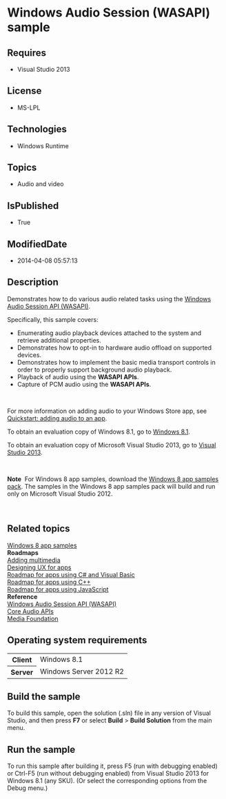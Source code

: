 # Windows Audio Session (WASAPI) sample
## Requires
* Visual Studio 2013
## License
* MS-LPL
## Technologies
* Windows Runtime
## Topics
* Audio and video
## IsPublished
* True
## ModifiedDate
* 2014-04-08 05:57:13
## Description

<div id="mainSection">
<p>Demonstrates how to do various audio related tasks using the <a href="http://msdn.microsoft.com/library/windows/apps/dd371455">
Windows Audio Session API (WASAPI)</a>.</p>
<p>Specifically, this sample covers:</p>
<ul>
<li>Enumerating audio playback devices attached to the system and retrieve additional properties.
</li><li>Demonstrates how to opt-in to hardware audio offload on supported devices. </li><li>Demonstrates how to implement the basic media transport controls in order to properly support background audio playback.
</li><li>Playback of audio using the <strong>WASAPI APIs</strong>. </li><li>Capture of PCM audio using the <strong>WASAPI APIs</strong>. </li></ul>
<p>&nbsp;</p>
<p>For more information on adding audio to your Windows Store app, see <a href="http://msdn.microsoft.com/library/windows/apps/hh452730">
Quickstart: adding audio to an app</a>.</p>
<p>To obtain an evaluation copy of Windows&nbsp;8.1, go to <a href="http://go.microsoft.com/fwlink/p/?linkid=301696">
Windows&nbsp;8.1</a>.</p>
<p>To obtain an evaluation copy of Microsoft Visual Studio&nbsp;2013, go to <a href="http://go.microsoft.com/fwlink/p/?linkid=301697">
Visual Studio&nbsp;2013</a>.</p>
<p>&nbsp;</p>
<p class="note"><strong>Note</strong>&nbsp;&nbsp;For Windows&nbsp;8 app samples, download the
<a href="http://go.microsoft.com/fwlink/p/?LinkId=301698">Windows&nbsp;8 app samples pack</a>. The samples in the Windows&nbsp;8 app samples pack will build and run only on Microsoft Visual Studio&nbsp;2012.</p>
<p>&nbsp;</p>
<h2><a id="related_topics"></a>Related topics</h2>
<dl><dt><a href="http://go.microsoft.com/fwlink/p/?LinkID=227694">Windows 8 app samples</a>
</dt><dt><strong>Roadmaps</strong> </dt><dt><a href="http://msdn.microsoft.com/library/windows/apps/hh465134">Adding multimedia</a>
</dt><dt><a href="http://msdn.microsoft.com/library/windows/apps/hh767284">Designing UX for apps</a>
</dt><dt><a href="http://msdn.microsoft.com/library/windows/apps/br229583">Roadmap for apps using C# and Visual Basic</a>
</dt><dt><a href="http://msdn.microsoft.com/library/windows/apps/hh700360">Roadmap for apps using C&#43;&#43;</a>
</dt><dt><a href="http://msdn.microsoft.com/library/windows/apps/hh465037">Roadmap for apps using JavaScript</a>
</dt><dt><strong>Reference</strong> </dt><dt><a href="http://msdn.microsoft.com/library/windows/apps/dd371455">Windows Audio Session API (WASAPI)</a>
</dt><dt><a href="http://msdn.microsoft.com/library/windows/apps/dd370802">Core Audio APIs</a>
</dt><dt><a href="http://msdn.microsoft.com/library/windows/apps/ms694197">Media Foundation</a>
</dt></dl>
<h2>Operating system requirements</h2>
<table>
<tbody>
<tr>
<th>Client</th>
<td><dt>Windows&nbsp;8.1 </dt></td>
</tr>
<tr>
<th>Server</th>
<td><dt>Windows Server&nbsp;2012&nbsp;R2 </dt></td>
</tr>
</tbody>
</table>
<h2>Build the sample</h2>
<p>To build this sample, open the solution (.sln) file in any version of Visual Studio, and then press
<strong>F7</strong> or select <strong>Build</strong> &gt; <strong>Build Solution</strong> from the main menu.</p>
<h2>Run the sample</h2>
<p>To run this sample after building it, press F5 (run with debugging enabled) or Ctrl-F5 (run without debugging enabled) from Visual Studio&nbsp;2013 for Windows&nbsp;8.1 (any SKU). (Or select the corresponding options from the Debug menu.)</p>
</div>
